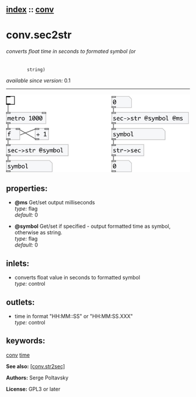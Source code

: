 [index](index.html) :: [conv](category_conv.html)
---

# conv.sec2str

###### converts float time in seconds to formated symbol (or
            string)

*available since version:* 0.1

---




[![example](../examples/img/conv.sec2str.jpg)](../examples/pd/conv.sec2str.pd)







## properties:

* **@ms** 
Get/set output milliseconds<br>
_type:_ flag<br>
_default:_ 0<br>

* **@symbol** 
Get/set if specified - output formatted time as symbol, otherwise as string.<br>
_type:_ flag<br>
_default:_ 0<br>



## inlets:

* converts float value in seconds to formatted symbol<br>
_type:_ control



## outlets:

* time in format &#34;HH:MM::SS&#34; or &#34;HH:MM:SS.XXX&#34;<br>
_type:_ control



## keywords:

[conv](keywords/conv.html)
[time](keywords/time.html)



**See also:**
[\[conv.str2sec\]](conv.str2sec.html)




**Authors:** Serge Poltavsky




**License:** GPL3 or later





